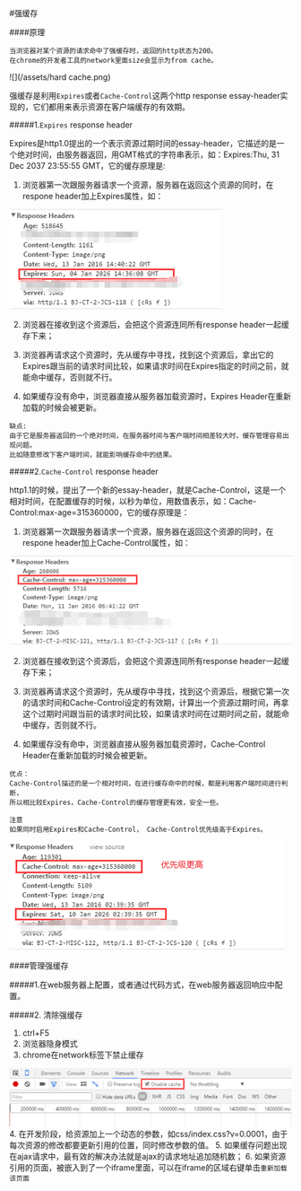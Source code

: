 #强缓存


####原理

```
当浏览器对某个资源的请求命中了强缓存时，返回的http状态为200。
在chrome的开发者工具的network里面size会显示为from cache。
```
![](/assets/hard cache.png)

强缓存是利用```Expires```或者```Cache-Control```这两个http response essay-header实现的，它们都用来表示资源在客户端缓存的有效期。

#####1.```Expires``` response header

Expires是http1.0提出的一个表示资源过期时间的essay-header，它描述的是一个绝对时间，由服务器返回，用GMT格式的字符串表示，如：Expires:Thu, 31 Dec 2037 23:55:55 GMT，它的缓存原理是:

1. 浏览器第一次跟服务器请求一个资源，服务器在返回这个资源的同时，在respone header加上Expires属性，如：

![](/assets/expires-response1.png)

2. 浏览器在接收到这个资源后，会把这个资源连同所有response header一起缓存下来；

3. 浏览器再请求这个资源时，先从缓存中寻找，找到这个资源后，拿出它的Expires跟当前的请求时间比较，如果请求时间在Expires指定的时间之前，就能命中缓存，否则就不行。

4. 如果缓存没有命中，浏览器直接从服务器加载资源时，Expires Header在重新加载的时候会被更新。

```
缺点:
由于它是服务器返回的一个绝对时间，在服务器时间与客户端时间相差较大时，缓存管理容易出现问题。
比如随意修改下客户端时间，就能影响缓存命中的结果。
```
#####2.```Cache-Control``` response header

http1.1的时候，提出了一个新的essay-header，就是Cache-Control，这是一个相对时间，在配置缓存的时候，以秒为单位，用数值表示，如：Cache-Control:max-age=315360000，它的缓存原理是：

1. 浏览器第一次跟服务器请求一个资源，服务器在返回这个资源的同时，在respone header加上Cache-Control属性，如：

![](/assets/expires-response2.png)

2. 浏览器在接收到这个资源后，会把这个资源连同所有response header一起缓存下来；

3. 浏览器再请求这个资源时，先从缓存中寻找，找到这个资源后，根据它第一次的请求时间和Cache-Control设定的有效期，计算出一个资源过期时间，再拿这个过期时间跟当前的请求时间比较，如果请求时间在过期时间之前，就能命中缓存，否则就不行。

4. 如果缓存没有命中，浏览器直接从服务器加载资源时，Cache-Control Header在重新加载的时候会被更新。

```
优点：
Cache-Control描述的是一个相对时间，在进行缓存命中的时候，都是利用客户端时间进行判断，
所以相比较Expires，Cache-Control的缓存管理更有效，安全一些。
```

```
注意
如果同时启用Expires和Cache-Control， Cache-Control优先级高于Expires。
```
![](/assets/expires-response3.png)

####管理强缓存

#####1.在web服务器上配置，或者通过代码方式，在web服务器返回响应中配置。

#####2. 清除强缓存

1. ctrl+F5
2. 浏览器隐身模式
3. chrome在network标签下禁止缓存

![](/assets/chrome-disable-cache.png)
4. 在开发阶段，给资源加上一个动态的参数，如css/index.css?v=0.0001，由于每次资源的修改都要更新引用的位置，同时修改参数的值。
5. 如果缓存问题出现在ajax请求中，最有效的解决办法就是ajax的请求地址追加随机数；
6. 如果资源引用的页面，被嵌入到了一个iframe里面，可以在iframe的区域右键单击```重新加载该页面```